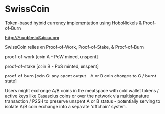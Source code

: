 SwissCoin
=========

Token-based hybrid currency implementation using HoboNickels & Proof-of-Burn

http://AcadémieSuisse.org

SwissCoin relies on Proof-of-Work, Proof-of-Stake, & Proof-of-Burn 

proof-of-work [coin A - PoW mined, unspent]

proof-of-stake [coin B - PoS minted, unspent]

proof-of-burn [coin C: any spent output - A or B coin changes to C / burnt state]

Users might exchange A/B coins in the meatspace with cold wallet tokens / active keys like Casascius coins or over the network via multisignature transaction / P2SH to preserve unspent A or B status - potentially serving to isolate A/B coin exchange into a separate 'offchain' system.

